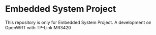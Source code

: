 Embedded System Project
=============

This repository is only for Embedded System Project.
A development on OpenWRT with TP-Link MR3420